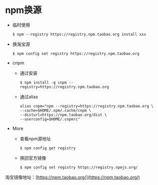 # npm换源

- 临时使用

  ```shell
  $ npm --registry https://registry.npm.taobao.org install xxx
  ```

- 换淘宝源

  ```shell
  $ npm config set registry https://registry.npm.taobao.org
  ```

- cnpm

  - 通过安装

    ```shell
    $ npm install -g cnpm --registry=https://registry.npm.taobao.org
    ```

  - 通过alias

    ```
    alias cnpm="npm --registry=https://registry.npm.taobao.org \
    --cache=$HOME/.npm/.cache/cnpm \
    --disturl=https://npm.taobao.org/dist \
    --userconfig=$HOME/.cnpmrc"
    ```

- More

  - 查看npm源地址

    ```shell
    $ npm config get registry
    ```

  - 换回官方镜像

    ```shell
    $ npm config set registry https://registry.npmjs.org/
    ```

淘宝镜像地址：[https://npm.taobao.org/](https://npm.taobao.org/)
